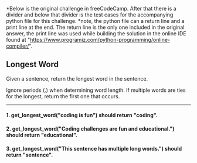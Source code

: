 *Below is the original challenge in freeCodeCamp. After that there is a divider and below that divider is the test cases for the accompanying python file for this challenge. *note, the python file can a return line and a print line at the end. The return line is the only one included in the original answer, the print line was used while building the solution in the online IDE found at "https://www.programiz.com/python-programming/online-compiler/".

## Longest Word
Given a sentence, return the longest word in the sentence.

Ignore periods (.) when determining word length.
If multiple words are ties for the longest, return the first one that occurs.

****

#### 1. get_longest_word("coding is fun") should return "coding".
#### 2. get_longest_word("Coding challenges are fun and educational.") should return "educational".
#### 3. get_longest_word("This sentence has multiple long words.") should return "sentence".

